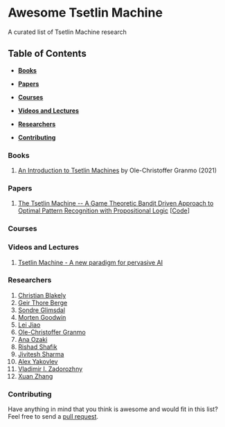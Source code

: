 # Awesome Tsetlin Machine
A curated list of Tsetlin Machine research

## Table of Contents

* **[Books](#Books)**

* **[Papers](#Papers)**  

* **[Courses](#Courses)**  

* **[Videos and Lectures](#Videos-and-lectures)**  

* **[Researchers](#Researchers)**  

* **[Contributing](#Contributing)** 

### Books
1. [An Introduction to Tsetlin Machines](https://tsetlinmachine.org/) by Ole-Christoffer Granmo (2021)

### Papers
1. [The Tsetlin Machine -- A Game Theoretic Bandit Driven Approach to Optimal Pattern Recognition with Propositional Logic](https://arxiv.org/abs/1804.01508) [[Code](https://github.com/cair/TsetlinMachine)]

### Courses

### Videos and Lectures
1. [Tsetlin Machine - A new paradigm for pervasive AI](https://www.youtube.com/watch?v=TaspuovmSR8)

### Researchers
1. [Christian Blakely](https://cair.uia.no/people/christian-d-blakely/)
2. [Geir Thore Berge](https://cair.uia.no/people/geir-thore-berge/)
3. [Sondre Glimsdal](https://cair.uia.no/people/sondre-glimsdal)
4. [Morten Goodwin](https://cair.uia.no/people/morten-goodwin)
5. [Lei Jiao](https://cair.uia.no/people/lei-jiao/)
6. [Ole-Christoffer Granmo](https://cair.uia.no/people/ole-christoffer-granmo/)
7. [Ana Ozaki](https://cair.uia.no/people/ana-ozaki/)
8. [Rishad Shafik](https://www.ncl.ac.uk/engineering/staff/profile/rishadshafik.html)
9. [Jivitesh Sharma](https://cair.uia.no/people/jivitesh-sharma)
10. [Alex Yakovlev](https://www.ncl.ac.uk/engineering/staff/profile/alexyakovlev.html)
11. [Vladimir I. Zadorozhny](https://sites.pitt.edu/~viz/)
12. [Xuan Zhang](https://cair.uia.no/people/xuan-zhang/)

### Contributing
Have anything in mind that you think is awesome and would fit in this list? Feel free to send a [pull request](https://github.com/cair/awesome-tsetlin-machine/pulls).

